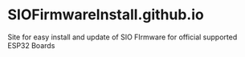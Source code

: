 # SIOFirmwareInstall.github.io
Site for easy install and update of SIO FIrmware for official supported ESP32 Boards
